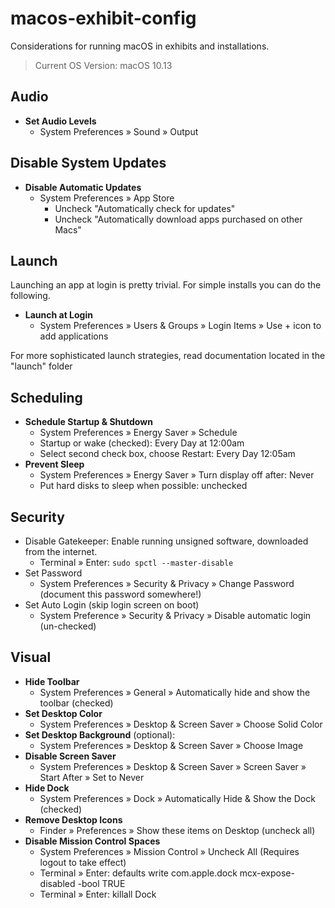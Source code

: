 # macos-exhibit-config
Considerations for running macOS in exhibits and installations. 

> Current OS Version: macOS 10.13


## Audio
  * __Set Audio Levels__
    * System Preferences » Sound » Output

## Disable System Updates
  * __Disable Automatic Updates__
    * System Preferences » App Store
      * Uncheck "Automatically check for updates"
      * Uncheck "Automatically download apps purchased on other Macs"

## Launch
Launching an app at login is pretty trivial. For simple installs you can do the following. 
  * __Launch at Login__
    * System Preferences » Users & Groups » Login Items » Use + icon to add applications

For more sophisticated launch strategies, read documentation located in the "launch" folder

## Scheduling
  * __Schedule Startup & Shutdown__
    * System Preferences » Energy Saver » Schedule
    * Startup or wake (checked): Every Day at 12:00am
    * Select second check box, choose Restart: Every Day 12:05am
  * __Prevent Sleep__
    * System Preferences » Energy Saver » Turn display off after: Never
    * Put hard disks to sleep when possible: unchecked
    
## Security
  * Disable Gatekeeper: Enable running unsigned software, downloaded from the internet.
    * Terminal » Enter: `sudo spctl --master-disable`
  * Set Password
    * System Preferences » Security & Privacy » Change Password (document this password somewhere!)
  * Set Auto Login (skip login screen on boot)
    * System Preference » Security & Privacy » Disable automatic login (un-checked)
    
## Visual
  * __Hide Toolbar__
    * System Preferences » General » Automatically hide and show the toolbar (checked)
  * __Set Desktop Color__
    * System Preferences » Desktop & Screen Saver » Choose Solid Color
  * __Set Desktop Background__ (optional): 
    * System Preferences » Desktop & Screen Saver » Choose Image
  * __Disable Screen Saver__
    * System Preferences » Desktop & Screen Saver » Screen Saver » Start After » Set to Never
  * __Hide Dock__
    * System Preferences » Dock » Automatically Hide & Show the Dock (checked)
  * __Remove Desktop Icons__
    * Finder » Preferences » Show these items on Desktop (uncheck all)
  * __Disable Mission Control Spaces__
    * System Preferences » Mission Control » Uncheck All (Requires logout to take effect)
    * Terminal » Enter: defaults write com.apple.dock mcx-expose-disabled -bool TRUE
    * Terminal » Enter: killall Dock

